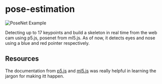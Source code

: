 # pose-estimation
![PoseNet Example](https://media.giphy.com/media/U2RJIrPzX6gKQuAYYx/giphy.gif)


Detecting up to 17 keypoints and build a skeleton in real time from the web cam using p5.js, posenet from ml5.js.
As of now, it detects eyes and nose using a blue and red pointer respectively.

## Resources
The documentation from [p5.js](https://p5js.org/ "p5.js") and [ml5.js](https://learn.ml5js.org/docs/#/reference/posenet "PoseNet") was really helpful in learning the jargon for making itt happen.
